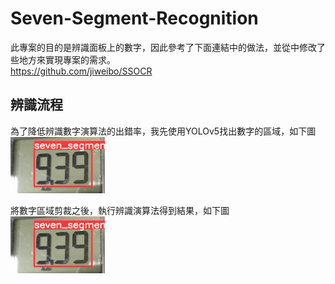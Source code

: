 # Seven-Segment-Recognition
此專案的目的是辨識面板上的數字，因此參考了下面連結中的做法，並從中修改了些地方來實現專案的需求。  
https://github.com/jiweibo/SSOCR

## 辨識流程
為了降低辨識數字演算法的出錯率，我先使用YOLOv5找出數字的區域，如下圖  
<img src="img/test15_1.png" width="30%"/>

將數字區域剪裁之後，執行辨識演算法得到結果，如下圖  
<img src="img/test15_1.png" width="30%"/>
